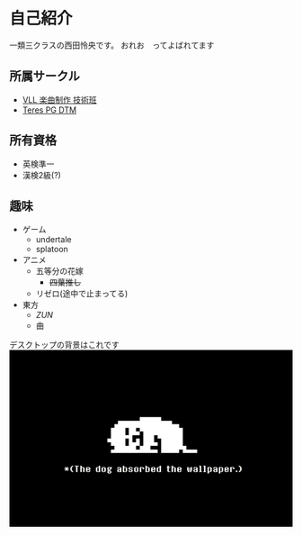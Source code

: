 # **自己紹介**

 一類三クラスの西田怜央です。
  おれお　ってよばれてます
## 所属サークル
- [VLL 楽曲制作 技術班](https://mikuec.com/)
- [Teres PG DTM](http://www.teres.club.uec.ac.jp/)
  
## 所有資格
- 英検準一
- 漢検2級(?)
## 趣味
- ゲーム
  - undertale
  - splatoon
- アニメ
  - 五等分の花嫁
    - ~~四葉推し~~
  - リゼロ(途中で止まってる)
- 東方
  - *ZUN*
  - 曲

デスクトップの背景はこれです
![デスクトップ背景](./images/IMG_1734.PNG)
